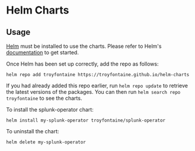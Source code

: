 # Helm Charts

## Usage

[Helm](https://helm.sh) must be installed to use the charts.  Please refer to
Helm's [documentation](https://helm.sh/docs) to get started.

Once Helm has been set up correctly, add the repo as follows:

    helm repo add troyfontaine https://troyfontaine.github.io/helm-charts

If you had already added this repo earlier, run `helm repo update` to retrieve
the latest versions of the packages.  You can then run `helm search repo
troyfontaine` to see the charts.

To install the splunk-operator chart:

    helm install my-splunk-operator troyfontaine/splunk-operator

To uninstall the chart:

    helm delete my-splunk-operator
